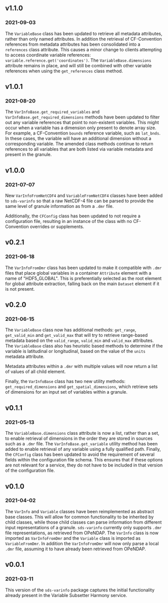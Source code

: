 ## v1.1.0
### 2021-09-03

The `VariableBase` class has been updated to retrieve all metadata attributes,
rather than only named attributes. In addition the retrieval of CF-Convention
references from metadata attributes has been consolidated into a `references`
class attribute. This causes a minor change to clients attempting to access
coordinate variable references: `variable.reference.get('coordinates')`. The
`VariableBase.dimensions` attribute remains in place, and will still be
combined with other variable references when using the `get_references` class
method.

## v1.0.1
### 2021-08-20

The `VarInfoBase.get_required_variables` and
`VarInfoBase.get_required_dimensions` methods have been updated to filter out
any variable references that point to non-existent variables. This might occur
when a variable has a dimension only present to denote array size. For example,
a CF-Convention `bounds` reference variable, such as `lat_bnds`. In these
cases, the variable will have an additional dimension without a corresponding
variable. The amended class methods continue to return references to all
variables that are both listed via variable metadata and present in the
granule.

## v1.0.0
### 2021-07-07

New `VarInfoFromNetCDF4` and `VariableFromNetCDF4` classes have been added to
`sds-varinfo` so that a raw NetCDF-4 file can be parsed to provide the same
level of granule information as from a `.dmr` file.

Additionally, the `CFConfig` class has been updated to not require a
configuration file, resulting in an instance of the class with no CF-Convention
overrides or supplements.

## v0.2.1
### 2021-06-18

The `VarInfoFromDmr` class has been updated to make it compatible with `.dmr`
files that place global variables in a container `Attribute` element with a
name of "HDF5_GLOBAL". This is preferentially selected as the root element for
global attribute extraction, falling back on the main `Dataset` element if it
is not present.

## v0.2.0
### 2021-06-15

The `VariableBase` class now has additional methods: `get_range`,
`get_valid_min` and `get_valid_max` that will try to retrieve range-based
metadata based on the `valid_range`, `valid_min` and `valid_max` attributes.
The `VariableBase` class also has heuristic based methods to determine if the
variable is latitudinal or longitudinal, based on the value of the `units`
metadata attribute.

Metadata attributes within a `.dmr` with multiple values will now return a list
of values of all child element.

Finally, the `VarInfoBase` class has two new utility methods:
`get_required_dimensions` and `get_spatial_dimensions`, which retrieve sets of
dimensions for an input set of variables within a granule.

## v0.1.1
### 2021-05-13

The `VariableBase.dimensions` class attribute is now a list, rather than a set,
to enable retrieval of dimensions in the order they are stored in sources such
as a `.dmr` file. The `VarInfoBase.get_variable` utility method has been added
to enable retrieval of any variable using a fully qualified path. Finally, the
`CFConfig` class has been updated to avoid the requirement of several
fields within the configuration file schema. This ensures that if these options
are not relevant for a service, they do not have to be included in that version
of the configuration file.

## v0.1.0
### 2021-04-02

The `VarInfo` and `Variable` classes have been reimplemented as abstract base
classes. This will allow for common functionality to be inherited by child
classes, while those child classes can parse information from different input
representations of a granule. `sds-varinfo` currently only supports `.dmr`
file representations, as retrieved from OPeNDAP. The `VarInfo` class is now
imported as `VarInfoFromDmr` and the `Variable` class is imported as
`VariableFromDmr`. In addition the `VarInfoFromDmr` will now only parse a local
`.dmr` file, assuming it to have already been retrieved from OPeNDAP.

## v0.0.1
### 2021-03-11

This version of the `sds-varinfo` package captures the initial functionality
already present in the Variable Subsetter Harmony service.
